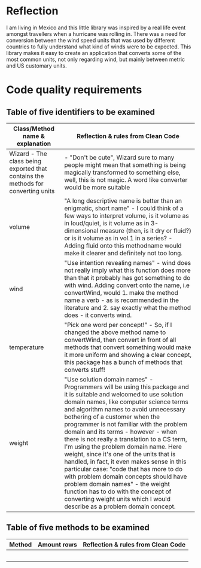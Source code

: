 # Reflection

I am living in Mexico and this little library was inspired by a real life event amongst travellers when a hurricane was rolling in. There was a need for conversion between the wind speed units that was used by different countries to fully understand what kind of winds were to be expected. This library makes it easy to create an application that converts some of the most common units, not only regarding wind, but mainly between metric and US customary units.

# Code quality requirements

## Table of five identifiers to be examined

| Class/Method name & explanation | Reflection & rules from Clean Code |
| ----------- | ----------- |
|  Wizard - The class being exported that contains the methods for converting units | - "Don't be cute", Wizard sure to many people might mean that something is being magically transformed to something else, well, this is not magic. A word like converter would be more suitable |
|  volume  | "A long descriptive name is better than an enigmatic, short name" - I could think of a few ways to interpret volume, is it volume as in loud/quiet, is it volume as in 3-dimensional measure (then, is it dry or fluid?) or is it volume as in vol.1 in a series? - Adding fluid onto this methodname would make it clearer and definitely not too long. |
|  wind  |  "Use intention revealing names" - wind does not really imply what this function does more than that it probably has got something to do with wind. Adding convert onto the name, i.e convertWind, would 1. make the method name a verb - as is recommended in the literature and 2. say exactly what the method does - it converts wind. |
|  temperature  |  "Pick one word per concept!" - So, if I changed the above method name to convertWind, then convert in front of all methods that convert something would make it more uniform and showing a clear concept, this package has a bunch of methods that converts stuff!  |
|  weight  |   "Use solution domain names" - Programmers will be using this package and it is suitable and welcomed to use solution domain names, like computer science terms and algorithm names to avoid unnecessary bothering of a customer when the programmer is not familiar with the problem domain and its terms - however - when there is not really a translation to a CS term, I'm using the problem domain name. Here weight, since it's one of the units that is handled, in fact, it even makes sense in this particular case: "code that has more to do with problem domain concepts should have problem domain names" - the weight function has to do with the concept of converting weight units which I would describe as a problem domain concept. |


## Table of five methods to be examined


| Method | Amount rows | Reflection & rules from Clean Code |
| ----------- | ----------- | ----------- |
|    |     |     |
|    |     |     |
|    |     |     |
|    |     |     |
|    |     |     |


